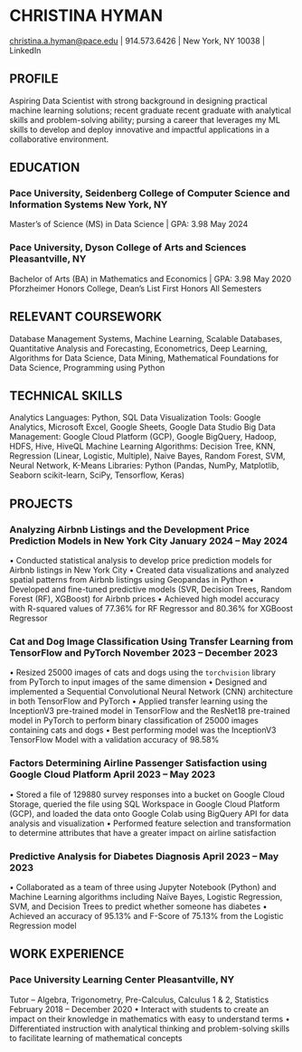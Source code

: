 # CHRISTINA HYMAN
christina.a.hyman@pace.edu | 914.573.6426 | New York, NY 10038 | LinkedIn 

## PROFILE
Aspiring Data Scientist with strong background in designing practical machine learning solutions; recent graduate recent graduate with analytical skills and problem-solving ability; pursing a career that leverages my ML skills to develop and deploy innovative and impactful applications in a collaborative environment.

## EDUCATION
### Pace University, Seidenberg College of Computer Science and Information Systems 	New York, NY
Master’s of Science (MS) in Data Science | GPA: 3.98	May 2024

### Pace University, Dyson College of Arts and Sciences	Pleasantville, NY
Bachelor of Arts (BA) in Mathematics and Economics | GPA: 3.98	May 2020
Pforzheimer Honors College, Dean’s List First Honors All Semesters

## RELEVANT COURSEWORK
Database Management Systems, Machine Learning, Scalable Databases, Quantitative Analysis and Forecasting, Econometrics, 
Deep Learning, Algorithms for Data Science, Data Mining, Mathematical Foundations for Data Science, Programming using Python

## TECHNICAL SKILLS
Analytics Languages: Python, SQL 
Data Visualization Tools: Google Analytics, Microsoft Excel, Google Sheets, Google Data Studio
Big Data Management: Google Cloud Platform (GCP), Google BigQuery, Hadoop, HDFS, Hive, HiveQL
Machine Learning Algorithms: Decision Tree, KNN, Regression (Linear, Logistic, Multiple), Naive Bayes, Random Forest, SVM, Neural Network, K-Means
Libraries: Python (Pandas, NumPy, Matplotlib, Seaborn scikit-learn, SciPy, Tensorflow, Keras)

## PROJECTS
### Analyzing Airbnb Listings and the Development Price Prediction Models in New York City	January 2024 – May 2024
•	Conducted statistical analysis to develop price prediction models for Airbnb listings in New York City 
•	Created data visualizations and analyzed spatial patterns from Airbnb listings using Geopandas in Python
•	Developed and fine-tuned predictive models (SVR, Decision Trees, Random Forest (RF), XGBoost) for Airbnb prices
•	Achieved high model accuracy with R-squared values of 77.36% for RF Regressor and 80.36% for XGBoost Regressor

### Cat and Dog Image Classification Using Transfer Learning from TensorFlow and PyTorch	November 2023 – December 2023
•	Resized 25000 images of cats and dogs using the `torchvision` library from PyTorch to input images of the same dimension
•	Designed and implemented a Sequential Convolutional Neural Network (CNN) architecture in both TensorFlow and PyTorch 
•	Applied transfer learning using the InceptionV3 pre-trained model in TensorFlow and the ResNet18 pre-trained model in PyTorch to perform binary classification of 25000 images containing cats and dogs
•	Best performing model was the InceptionV3 TensorFlow Model with a validation accuracy of 98.58%

### Factors Determining Airline Passenger Satisfaction using Google Cloud Platform	April 2023 – May 2023
•	Stored a file of 129880 survey responses into a bucket on Google Cloud Storage, queried the file using SQL Workspace in Google Cloud Platform (GCP), and loaded the data onto Google Colab using BigQuery API for data analysis and visualization
•	Performed feature selection and transformation to determine attributes that have a greater impact on airline satisfaction

### Predictive Analysis for Diabetes Diagnosis	April 2023 – May 2023
•	Collaborated as a team of three using Jupyter Notebook (Python) and Machine Learning algorithms including Naïve Bayes, Logistic Regression, SVM, and Decision Trees to predict whether someone has diabetes 
•	Achieved an accuracy of 95.13% and F-Score of 75.13% from the Logistic Regression model


## WORK EXPERIENCE
### Pace University Learning Center	Pleasantville, NY
Tutor – Algebra, Trigonometry, Pre-Calculus, Calculus 1 & 2, Statistics	February 2018 – December 2020
•	Interact with students to create an impact on their knowledge in mathematics with easy to understand terms 
•	Differentiated instruction with analytical thinking and problem-solving skills to facilitate learning of mathematical concepts
